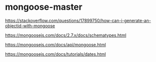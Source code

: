# mongoose-master

https://stackoverflow.com/questions/17899750/how-can-i-generate-an-objectid-with-mongoose

https://mongoosejs.com/docs/2.7.x/docs/schematypes.html

https://mongoosejs.com/docs/api/mongoose.html

https://mongoosejs.com/docs/tutorials/dates.html
